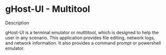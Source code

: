 # gHost-UI - Multitool

Description

gHost-UI is a terminal emulator or mutltitool, which is designed to help the user in any scenario. This application provides file editing, network logs, and network information. It also provides a command prompt or powershell emulator.
